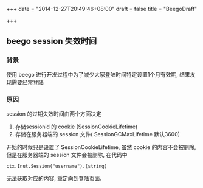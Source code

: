 +++
date = "2014-12-27T20:49:46+08:00"
draft = false
title = "BeegoDraft"

+++

## beego session 失效时间  
### 背景
使用 beego 进行开发过程中为了减少大家登陆时间特定设置1个月有效期, 结果发现需要经常登陆
### 原因
session 的过期失效时间由两个方面决定    

1. 存储sessionid 的 cookie (SessionCookieLifetime) 
2. 存储在服务器端的 session 文件( SessionGCMaxLifetime 默认3600) 

开始的时候只是设置了 SessionCookieLifetime, 虽然 cookie 的内容不会被删除, 但是在服务器端的 session 文件会被删除, 在代码中    

	ctx.Inut.Session("username").(string)
	
无法获取对应的内容, 重定向到登陆页面.